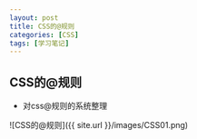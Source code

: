 ```yaml
---
layout: post
title: CSS的@规则
categories: [CSS]
tags: [学习笔记]
---
```


## CSS的@规则
- 对css@规则的系统整理

![CSS的@规则]({{ site.url }}/images/CSS01.png)
